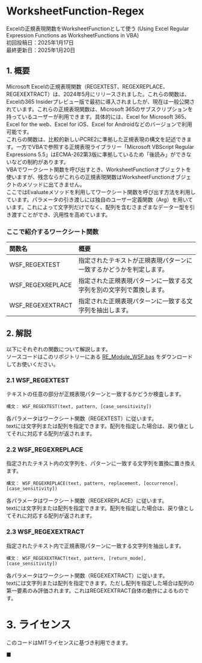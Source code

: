 # WorksheetFunction-Regex
Excelの正規表現関数をWorksheetFunctionとして使う (Using Excel Regular Expression Functions as WorksheetFunctions in VBA)  
初回投稿日：2025年1月17日  
最終更新日：2025年1月20日  

## 1. 概要
Microsoft Excelの正規表現関数（REGEXTEST、REGEXREPLACE、REGEXEXTRACT）は、2024年5月にリリースされました。これらの関数は、Excelの365 Insiderプレビュー版で最初に導入されましたが、現在は一般公開されています。これらの正規表現関数は、Microsoft 365のサブスクリプションを持っているユーザーが利用できます。具体的には、Excel for Microsoft 365、Excel for the web、Excel for iOS、Excel for Androidなどのバージョンで利用可能です。   
これらの関数は、比較的新しいPCRE2に準拠した正規表現の構文を記述できます。一方でVBAで参照する正規表現ライブラリー「Microsoft VBScript Regular Expressions 5.5」はECMA-262第3版に準拠しているため「後読み」ができないなどの制約があります。  
VBAでワークシート関数を呼び出すとき、WorksheetFunctionオブジェクトを使いますが、残念ならがこれらの正規表現関数はWorksheetFunctionオブジェクトのメソッドに出てきません。   
ここではEvaluateメソッドを利用してワークシート関数を呼び出す方法を利用しています。パラメータの引き渡しには独自のユーザー定義関数（Arg）を用いています。これによって文字列だけでなく、配列を含むさまざまなデーター型を引き渡すことができ、汎用性を高めています。

### ここで紹介するワークシート関数
|関数名|  概要  |
|  :---  |  :---  |
|WSF_REGEXTEST|指定されたテキストが正規表現パターンに一致するかどうかを判定します。|   
|WSF_REGEXREPLACE|指定された正規表現パターンに一致する文字列を別の文字列で置換します。|    
|WSF_REGEXEXTRACT|指定された正規表現パターンに一致する文字列を抽出します。|  
    
## 2. 解説   
以下にそれぞれの関数について解説します。   
ソースコードはこのリポジトリーにある [RE_Module_WSF.bas](RE_Module_WSF.bas) をダウンロードしてお使いください。  
      
### 2.1 WSF_REGEXTEST 
テキストの任意の部分が正規表現パターンと一致するかどうか検査します。  
```  
構文： WSF_REGEXTEST(text, pattern, [case_sensitivity])  
```  
各パラメータはワークシート関数（REGEXTEST）に従います。  
textには文字列または配列を指定できます。配列を指定した場合は、戻り値としてそれに対応する配列が返されます。

### 2.2 WSF_REGEXREPLACE
指定されたテキスト内の文字列を、パターンに一致する文字列を置換に置き換えます。  
```  
構文： WSF_REGEXREPLACE(text, pattern, replacement, [occurrence], [case_sensitivity])  
```
各パラメータはワークシート関数（REGEXREPLACE）に従います。  
textには文字列または配列を指定できます。配列を指定した場合は、戻り値としてそれに対応する配列が返されます。

### 2.3 WSF_REGEXEXTRACT
指定されたテキスト内で正規表現パターンに一致する文字列を抽出します。  
```
構文： WSF_REGEXEXTRACT(text, pattern, [return_mode], [case_sensitivity])  
```
各パラメータはワークシート関数（REGEXEXTRACT）に従います。  
textには文字列または配列を指定できます。ただし配列を指定した場合は配列の第一要素のみ評価されます。これはREGEXEXTRACT自体の動作によるものです。  

# 3. ライセンス
このコードはMITライセンスに基づき利用できます。  
   
■ 
